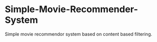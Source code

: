 # Simple-Movie-Recommender-System
Simple movie recommendor system based on content based filtering.
